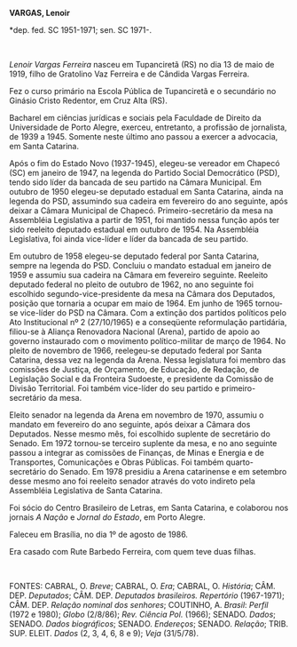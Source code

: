 **VARGAS, Lenoir**

\*dep. fed. SC 1951-1971; sen. SC 1971-.

 

*Lenoir Vargas Ferreira* nasceu em Tupanciretã (RS) no dia 13 de maio de
1919, filho de Gratolino Vaz Ferreira e de Cândida Vargas Ferreira.

Fez o curso primário na Escola Pública de Tupanciretã e o secundário no
Ginásio Cristo Redentor, em Cruz Alta (RS).

Bacharel em ciências jurídicas e sociais pela Faculdade de Direito da
Universidade de Porto Alegre, exerceu, entretanto, a profissão de
jornalista, de 1939 a 1945. Somente neste último ano passou a exercer a
advocacia, em Santa Catarina.

Após o fim do Estado Novo (1937-1945), elegeu-se vereador em Chapecó
(SC) em janeiro de 1947, na legenda do Partido Social Democrático (PSD),
tendo sido líder da bancada de seu partido na Câmara Municipal. Em
outubro de 1950 elegeu-se deputado estadual em Santa Catarina, ainda na
legenda do PSD, assumindo sua cadeira em fevereiro do ano seguinte, após
deixar a Câmara Municipal de Chapecó. Primeiro-secretário da mesa na
Assembléia Legislativa a partir de 1951, foi mantido nessa função após
ter sido reeleito deputado estadual em outubro de 1954. Na Assembléia
Legislativa, foi ainda vice-líder e líder da bancada de seu partido.

Em outubro de 1958 elegeu-se deputado federal por Santa Catarina, sempre
na legenda do PSD. Concluiu o mandato estadual em janeiro de 1959 e
assumiu sua cadeira na Câmara em fevereiro seguinte. Reeleito deputado
federal no pleito de outubro de 1962, no ano seguinte foi escolhido
segundo-vice-presidente da mesa na Câmara dos Deputados, posição que
tornaria a ocupar em maio de 1964. Em junho de 1965 tornou-se vice-líder
do PSD na Câmara. Com a extinção dos partidos políticos pelo Ato
Institucional nº 2 (27/10/1965) e a conseqüente reformulação partidária,
filiou-se à Aliança Renovadora Nacional (Arena), partido de apoio ao
governo instaurado com o movimento político-militar de março de 1964. No
pleito de novembro de 1966, reelegeu-se deputado federal por Santa
Catarina, dessa vez na legenda da Arena. Nessa legislatura foi membro
das comissões de Justiça, de Orçamento, de Educação, de Redação, de
Legislação Social e da Fronteira Sudoeste, e presidente da Comissão de
Divisão Territorial. Foi também vice-líder do seu partido e
primeiro-secretário da mesa.

Eleito senador na legenda da Arena em novembro de 1970, assumiu o
mandato em fevereiro do ano seguinte, após deixar a Câmara dos
Deputados. Nesse mesmo mês, foi escolhido suplente de secretário do
Senado. Em 1972 tornou-se terceiro suplente da mesa, e no ano seguinte
passou a integrar as comissões de Finanças, de Minas e Energia e de
Transportes, Comunicações e Obras Públicas. Foi também quarto-secretário
do Senado. Em 1978 presidiu a Arena catarinense e em setembro desse
mesmo ano foi reeleito senador através do voto indireto pela Assembléia
Legislativa de Santa Catarina.

Foi sócio do Centro Brasileiro de Letras, em Santa Catarina, e colaborou
nos jornais *A Nação* e *Jornal do Estado*, em Porto Alegre.

Faleceu em Brasília, no dia 1º de agosto de 1986.

Era casado com Rute Barbedo Ferreira, com quem teve duas filhas.

 

FONTES: CABRAL, O. *Breve*; CABRAL, O. *Era*; CABRAL, O. *História*;
CÂM. DEP. *Deputados*; CÂM. DEP. *Deputados brasileiros. Repertório*
(1967-1971); CÂM. DEP. *Relação nominal dos senhores*; COUTINHO, A.
*Brasil*: *Perfil* (1972 e 1980); *Globo* (2/8/86); *Rev. Ciência Pol.*
(1966); SENADO. *Dados*; SENADO. *Dados biográficos*; SENADO.
*Endereços*; SENADO. *Relação*; TRIB. SUP. ELEIT. *Dados* (2, 3, 4, 6, 8
e 9); *Veja* (31/5/78).

 
